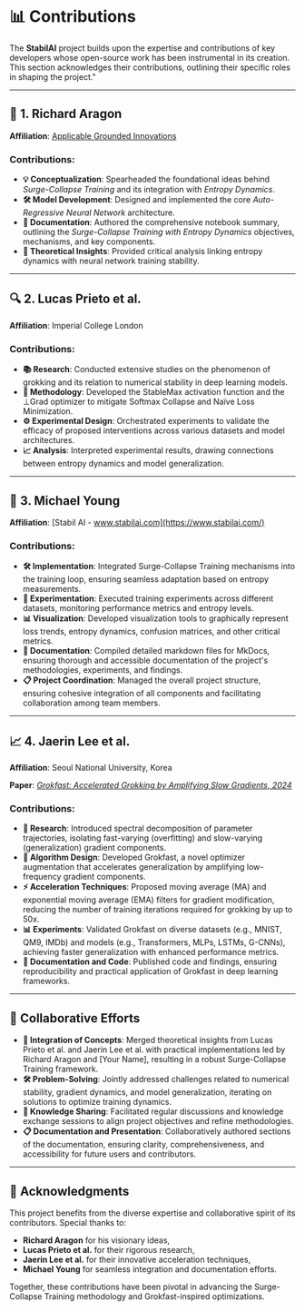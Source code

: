 # 📊 **Contributions**

The **StabilAI** project builds upon the expertise and contributions of key developers whose open-source work has been instrumental in its creation. This section acknowledges their contributions, outlining their specific roles in shaping the project."

---

## 🧠 **1. Richard Aragon**

**Affiliation**: [Applicable Grounded Innovations](https://www.applicablegroundedinnovations.com/)

### **Contributions:**

- **💡 Conceptualization**: Spearheaded the foundational ideas behind *Surge-Collapse Training* and its integration with *Entropy Dynamics*.
- **🛠️ Model Development**: Designed and implemented the core *Auto-Regressive Neural Network* architecture.
- **📝 Documentation**: Authored the comprehensive notebook summary, outlining the *Surge-Collapse Training with Entropy Dynamics* objectives, mechanisms, and key components.
- **🔬 Theoretical Insights**: Provided critical analysis linking entropy dynamics with neural network training stability.

---

## 🔍 **2. Lucas Prieto et al.**

**Affiliation**: Imperial College London

### **Contributions:**

- **📚 Research**: Conducted extensive studies on the phenomenon of grokking and its relation to numerical stability in deep learning models.
- **🔧 Methodology**: Developed the StableMax activation function and the ⊥Grad optimizer to mitigate Softmax Collapse and Naïve Loss Minimization.
- **⚙️ Experimental Design**: Orchestrated experiments to validate the efficacy of proposed interventions across various datasets and model architectures.
- **📈 Analysis**: Interpreted experimental results, drawing connections between entropy dynamics and model generalization.

---

## 🚀 **3. Michael Young**

**Affiliation**: [Stabil AI - www.stabilai.com](https://www.stabilai.com/)

### **Contributions:**

- **🛠️ Implementation**: Integrated Surge-Collapse Training mechanisms into the training loop, ensuring seamless adaptation based on entropy measurements.
- **🧪 Experimentation**: Executed training experiments across different datasets, monitoring performance metrics and entropy levels.
- **📊 Visualization**: Developed visualization tools to graphically represent loss trends, entropy dynamics, confusion matrices, and other critical metrics.
- **📝 Documentation**: Compiled detailed markdown files for MkDocs, ensuring thorough and accessible documentation of the project's methodologies, experiments, and findings.
- **📋 Project Coordination**: Managed the overall project structure, ensuring cohesive integration of all components and facilitating collaboration among team members.

---

## 📈 **4. Jaerin Lee et al.**

**Affiliation**: Seoul National University, Korea

**Paper**: [*Grokfast: Accelerated Grokking by Amplifying Slow Gradients, 2024*](https://arxiv.org/html/2405.20233v2)

### **Contributions**:

- **🔬 Research**: Introduced spectral decomposition of parameter trajectories, isolating fast-varying (overfitting) and slow-varying (generalization) gradient components.
- **🧮 Algorithm Design**: Developed Grokfast, a novel optimizer augmentation that accelerates generalization by amplifying low-frequency gradient components.
- **⚡ Acceleration Techniques**: Proposed moving average (MA) and exponential moving average (EMA) filters for gradient modification, reducing the number of training iterations required for grokking by up to 50x.
- **📊 Experiments**: Validated Grokfast on diverse datasets (e.g., MNIST, QM9, IMDb) and models (e.g., Transformers, MLPs, LSTMs, G-CNNs), achieving faster generalization with enhanced performance metrics.
- **📖 Documentation and Code**: Published code and findings, ensuring reproducibility and practical application of Grokfast in deep learning frameworks.

---

## 🤝 **Collaborative Efforts**

- **🔗 Integration of Concepts**: Merged theoretical insights from Lucas Prieto et al. and Jaerin Lee et al. with practical implementations led by Richard Aragon and [Your Name], resulting in a robust Surge-Collapse Training framework.
- **🛠️ Problem-Solving**: Jointly addressed challenges related to numerical stability, gradient dynamics, and model generalization, iterating on solutions to optimize training dynamics.
- **🧠 Knowledge Sharing**: Facilitated regular discussions and knowledge exchange sessions to align project objectives and refine methodologies.
- **📋 Documentation and Presentation**: Collaboratively authored sections of the documentation, ensuring clarity, comprehensiveness, and accessibility for future users and contributors.

---

## 🎉 **Acknowledgments**

This project benefits from the diverse expertise and collaborative spirit of its contributors. Special thanks to:

- **Richard Aragon** for his visionary ideas,
- **Lucas Prieto et al.** for their rigorous research,
- **Jaerin Lee et al.** for their innovative acceleration techniques,
- **Michael Young** for seamless integration and documentation efforts.

Together, these contributions have been pivotal in advancing the Surge-Collapse Training methodology and Grokfast-inspired optimizations.
